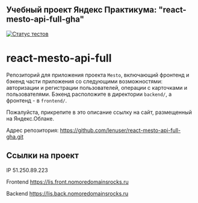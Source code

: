 ## Учебный проект Яндекс Практикума: "react-mesto-api-full-gha"

[![Статус тестов](../../actions/workflows/tests.yml/badge.svg)](../../actions/workflows/tests.yml)

# react-mesto-api-full
Репозиторий для приложения проекта `Mesto`, включающий фронтенд и бэкенд части приложения со следующими возможностями: авторизации и регистрации пользователей, операции с карточками и пользователями. Бэкенд расположите в директории `backend/`, а фронтенд - в `frontend/`.
  
Пожалуйста, прикрепите в это описание ссылку на сайт, размещенный на Яндекс.Облаке.

Адрес репозитория: https://github.com/lenuser/react-mesto-api-full-gha.git

## Ссылки на проект

IP 51.250.89.223

Frontend https://lis.front.nomoredomainsrocks.ru

Backend https://lis.back.nomoredomainsrocks.ru
